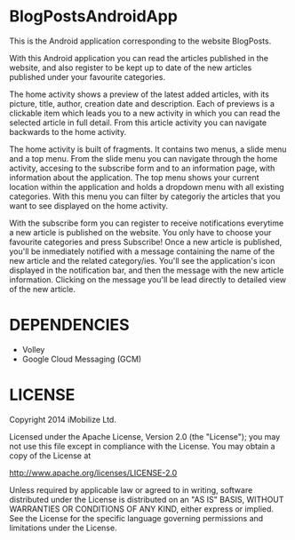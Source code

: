 BlogPostsAndroidApp
===================

This is the Android application corresponding to the website BlogPosts.

With this Android application you can read the articles published in the website, and also register to be kept up to date of the new articles published under your favourite categories.

The home activity shows a preview of the latest added articles, with its picture, title, author, creation date and description. Each of previews is a clickable item which leads you to a new activity in which you can read the selected article in full detail. From this article activity you can navigate backwards to the home activity.

The home activity is built of fragments. It contains two menus, a slide menu and a top menu. From the slide menu you can navigate through the home activity, accesing to the subscribe form and to an information page, with information about the application. The top menu shows your current location within the application and holds a dropdown menu with all existing categories. With this menu you can filter by categoriy the articles that you want to see displayed on the home activity.

With the subscribe form you can register to receive notifications everytime a new article is published on the website.
You only have to choose your favourite categories and press Subscribe! Once a new article is published, you'll be
inmediately notified with a message containing the name of the new article and the related category/ies. You'll see the application's icon displayed in the notification bar, and then the message with the new article information. Clicking on the message you'll be lead directly to detailed view of the new article.

DEPENDENCIES
============

* Volley
* Google Cloud Messaging (GCM)

LICENSE
=======
Copyright 2014 iMobilize Ltd.

Licensed under the Apache License, Version 2.0 (the "License"); you may not use this file except in compliance with the License. You may obtain a copy of the License at

http://www.apache.org/licenses/LICENSE-2.0

Unless required by applicable law or agreed to in writing, software distributed under the License is distributed on an "AS IS" BASIS, WITHOUT WARRANTIES OR CONDITIONS OF ANY KIND, either express or implied. See the License for the specific language governing permissions and limitations under the License.

